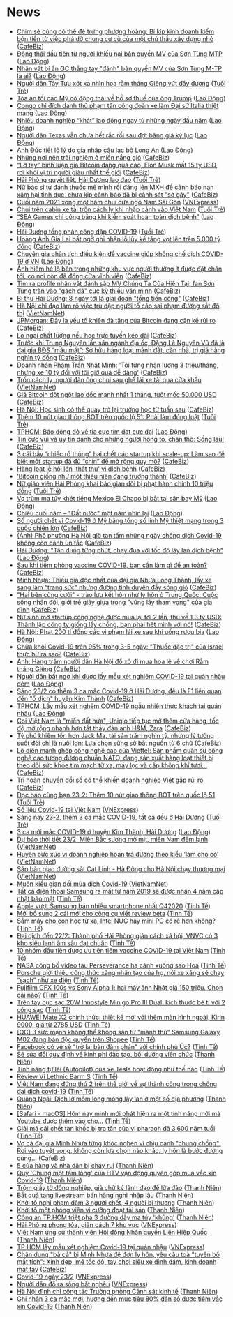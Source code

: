 # News

- [Chim sẻ cũng có thể đẻ trứng phượng hoàng: Bí kíp kinh doanh kiếm bộn tiền  từ việc phá dỡ chung cư cũ của một chủ thầu xây dựng nhỏ](https://cafebiz.vn/chim-se-cung-co-the-de-trung-phuong-hoang-bi-kip-kinh-doanh-kiem-bon-tien-tu-viec-pha-do-chung-cu-cu-cua-mot-chu-thau-xay-dung-nho-20210223094957385.chn) ([CafeBiz](https://cafebiz.vn))
- [Động thái đầu tiên từ người khiếu nại bản quyền MV của Sơn Tùng MTP](https://laodong.vn/giai-tri/dong-thai-dau-tien-tu-nguoi-khieu-nai-ban-quyen-mv-cua-son-tung-mtp-882748.ldo) ([Lao Động](https://laodong.vn))
- [Nhân vật bí ẩn GC thẳng tay &quot;đánh&quot; bản quyền MV của Sơn Tùng M-TP là ai?](https://laodong.vn/giai-tri/nhan-vat-bi-an-gc-thang-tay-danh-ban-quyen-mv-cua-son-tung-m-tp-la-ai-882732.ldo) ([Lao Động](https://laodong.vn))
- [Người dân Tây Tựu xót xa nhìn hoa rằm tháng Giêng vứt đầy đường](https://tuoitre.vn/nguoi-dan-tay-tuu-xot-xa-nhin-hoa-ram-thang-gieng-vut-day-duong-20210222220241612.htm) ([Tuổi Trẻ](https://tuoitre.vn))
- [Tòa án tối cao Mỹ có động thái về hồ sơ thuế của ông Trump](https://laodong.vn/the-gioi/toa-an-toi-cao-my-co-dong-thai-ve-ho-so-thue-cua-ong-trump-882741.ldo) ([Lao Động](https://laodong.vn))
- [Congo chỉ đích danh thủ phạm tấn công đoàn xe làm Đại sứ Italia thiệt mạng](https://laodong.vn/the-gioi/congo-chi-dich-danh-thu-pham-tan-cong-doan-xe-lam-dai-su-italia-thiet-mang-882743.ldo) ([Lao Động](https://laodong.vn))
- [Nhiều doanh nghiệp “khát” lao động ngay từ những ngày đầu năm](https://laodong.vn/cong-doan/nhieu-doanh-nghiep-khat-lao-dong-ngay-tu-nhung-ngay-dau-nam-882649.ldo) ([Lao Động](https://laodong.vn))
- [Người dân Texas vẫn chưa hết rắc rối sau đợt băng giá kỷ lục](https://laodong.vn/the-gioi/nguoi-dan-texas-van-chua-het-rac-roi-sau-dot-bang-gia-ky-luc-882726.ldo) ([Lao Động](https://laodong.vn))
- [Anh Đức tiết lộ lý do gia nhập câu lạc bộ Long An](https://laodong.vn/video-the-thao/anh-duc-tiet-lo-ly-do-gia-nhap-cau-lac-bo-long-an-882706.ldo) ([Lao Động](https://laodong.vn))
- [Những nơi nên trải nghiệm ở miền nắng gió](https://cafebiz.vn/nhung-noi-nen-trai-nghiem-o-mien-nang-gio-20210222171838035.chn) ([CafeBiz](https://cafebiz.vn))
- [“Lỡ tay” bình luận giá Bitcoin đang quá cao, Elon Musk mất 15 tỷ USD, rơi khỏi vị trí người giàu nhất thế giới](https://cafebiz.vn/lo-tay-binh-luan-gia-bitcoin-dang-qua-cao-elon-musk-mat-15-ty-usd-roi-khoi-vi-tri-nguoi-giau-nhat-the-gioi-202102230822127.chn) ([CafeBiz](https://cafebiz.vn))
- [Hải Phòng quyết liệt, Hải Dương lao đao](https://tuoitre.vn/hai-phong-quyet-liet-hai-duong-lao-dao-20210223083314803.htm) ([Tuổi Trẻ](https://tuoitre.vn))
- [Nữ bác sĩ tự đánh thuốc mê mình rồi đăng lên MXH để cảnh báo nạn xâm hại tình dục, chưa kịp cảnh báo đã bị cảnh sát "sờ gáy"](https://cafebiz.vn/nu-bac-si-tu-danh-thuoc-me-minh-roi-dang-len-mxh-de-canh-bao-nan-xam-hai-tinh-duc-chua-kip-canh-bao-da-bi-canh-sat-so-gay-20210223091320437.chn) ([CafeBiz](https://cafebiz.vn))
- [Cuối năm 2021 xong một hầm chui cửa ngõ Nam Sài Gòn](https://vnexpress.net/cuoi-nam-2021-xong-mot-ham-chui-cua-ngo-nam-sai-gon-4238422.html) ([VNExpress](https://vnexpress.net))
- [Chui trên cabin xe tải trốn cách ly khi nhập cảnh vào Việt Nam](https://tuoitre.vn/chui-tren-cabin-xe-tai-tron-cach-ly-khi-nhap-canh-vao-viet-nam-20210223082620466.htm) ([Tuổi Trẻ](https://tuoitre.vn))
- [“SEA Games chỉ công bằng khi kiểm soát hoàn toàn dịch bệnh”](https://laodong.vn/the-thao/sea-games-chi-cong-bang-khi-kiem-soat-hoan-toan-dich-benh-882674.ldo) ([Lao Động](https://laodong.vn))
- [Hải Dương tổng phản công dập COVID-19](https://tuoitre.vn/hai-duong-tong-phan-cong-dap-covid-19-20210223085334385.htm) ([Tuổi Trẻ](https://tuoitre.vn))
- [Hoàng Anh Gia Lai bất ngờ ghi nhận lỗ lũy kế tăng vọt lên trên 5.000 tỷ đồng](https://cafebiz.vn/hoang-anh-gia-lai-bat-ngo-ghi-nhan-lo-luy-ke-tang-vot-len-tren-5000-ty-dong-20210223083109709.chn) ([CafeBiz](https://cafebiz.vn))
- [Chuyên gia phân tích điều kiện để vaccine giúp khống chế dịch COVID-19 ở VN](https://laodong.vn/y-te/chuyen-gia-phan-tich-dieu-kien-de-vaccine-giup-khong-che-dich-covid-19-o-vn-881895.ldo) ([Lao Động](https://laodong.vn))
- [Ảnh hiếm hé lộ bên trong những khu vực người thường ít được đặt chân tới, có nơi còn đã đóng cửa vĩnh viễn](https://cafebiz.vn/anh-hiem-he-lo-ben-trong-nhung-khu-vuc-nguoi-thuong-it-duoc-dat-chan-toi-co-noi-con-da-dong-cua-vinh-vien-20210223085953315.chn) ([CafeBiz](https://cafebiz.vn))
- [Tìm ra profile nhân vật đánh sập MV Chúng Ta Của Hiện Tại, fan Sơn Tùng tràn vào "gạch đá" cực kỳ thiếu văn minh](https://cafebiz.vn/tim-ra-profile-nhan-vat-danh-sap-mv-chung-ta-cua-hien-tai-fan-son-tung-tran-vao-gach-da-cuc-ky-thieu-van-minh-20210223085808194.chn) ([CafeBiz](https://cafebiz.vn))
- [Bí thư Hải Dương: 8 ngày tới là giai đoạn "tổng tiến công"](https://cafebiz.vn/bi-thu-hai-duong-8-ngay-toi-la-giai-doan-tong-tien-cong-20210223085251044.chn) ([CafeBiz](https://cafebiz.vn))
- [Hà Nội chỉ đạo làm rõ việc trù dập người tố cáo sai phạm đường sắt đô thị](http://vietnamnet.vn/vn/thoi-su/ha-noi-chi-dao-lam-ro-viec-tru-dap-nguoi-to-cao-sai-pham-duong-sat-do-thi-714777.html) ([VietNamNet](https://vietnamnet.vn))
- [JPMorgan: Đây là yếu tố khiến đà tăng của Bitcoin đang cận kề rủi ro](https://cafebiz.vn/jpmorgan-day-la-yeu-to-khien-da-tang-cua-bitcoin-dang-can-ke-rui-ro-20210223083843754.chn) ([CafeBiz](https://cafebiz.vn))
- [Lo ngại chất lượng nếu học trực tuyến kéo dài](https://cafebiz.vn/lo-ngai-chat-luong-neu-hoc-truc-tuyen-keo-dai-20210223083612849.chn) ([CafeBiz](https://cafebiz.vn))
- [Trước khi Trung Nguyên lấn sân ngành địa ốc, Đặng Lê Nguyên Vũ đã là đại gia BĐS “máu mặt”: Sở hữu hàng loạt mảnh đất, căn nhà, trị giá hàng nghìn tỷ đồng](https://cafebiz.vn/truoc-khi-trung-nguyen-lan-san-nganh-dia-oc-dang-le-nguyen-vu-da-la-dai-gia-bds-mau-mat-so-huu-hang-loat-manh-dat-can-nha-tri-gia-hang-nghin-ty-dong-20210222174912518.chn) ([CafeBiz](https://cafebiz.vn))
- [Doanh nhân Phạm Trần Nhật Minh: 'Tôi từng nhận lương 3 triệu/tháng, nhưng xe 10 tỷ đối với tôi giờ quá dễ dàng'](https://cafebiz.vn/doanh-nhan-pham-tran-nhat-minh-toi-tung-nhan-luong-3-trieu-thang-nhung-xe-10-ty-doi-voi-toi-gio-qua-de-dang-20210223083401154.chn) ([CafeBiz](https://cafebiz.vn))
- [Trốn cách ly, người đàn ông chui sau ghế lái xe tải qua cửa khẩu](http://vietnamnet.vn/vn/thoi-su/tron-cach-ly-nguoi-dan-ong-chui-sau-ghe-lai-xe-tai-qua-cua-khau-714772.html) ([VietNamNet](https://vietnamnet.vn))
- [Giá Bitcoin đột ngột lao dốc mạnh nhất 1 tháng, tuột mốc 50.000 USD](https://cafebiz.vn/gia-bitcoin-dot-ngot-lao-doc-manh-nhat-1-thang-tuot-moc-50000-usd-20210223082422323.chn) ([CafeBiz](https://cafebiz.vn))
- [Hà Nội: Học sinh có thể quay trở lại trường học từ tuần sau](https://cafebiz.vn/ha-noi-hoc-sinh-co-the-quay-tro-lai-truong-hoc-tu-tuan-sau-20210223082600333.chn) ([CafeBiz](https://cafebiz.vn))
- [Thêm 10 nút giao thông BOT trên quốc lộ 51: Phải làm đúng luật](https://tuoitre.vn/them-10-nut-giao-thong-bot-tren-quoc-lo-51-phai-lam-dung-luat-20210223081235036.htm) ([Tuổi Trẻ](https://tuoitre.vn))
- [TPHCM: Báo động đỏ về tia cực tím đạt cực đại](https://laodong.vn/moi-truong/tphcm-bao-dong-do-ve-tia-cuc-tim-dat-cuc-dai-882725.ldo) ([Lao Động](https://laodong.vn))
- [Tin cực vui và uy tín dành cho những người hông to, chân thô: Sống lâu!](https://cafebiz.vn/tin-cuc-vui-va-uy-tin-danh-cho-nhung-nguoi-hong-to-chan-tho-song-lau-20210222184355812.chn) ([CafeBiz](https://cafebiz.vn))
- [3 cái bẫy “chiếc rổ thủng” hại chết các startup khi scale-up: Làm sao để biết một startup đã đủ “chín” để mở rộng quy mô?](https://cafebiz.vn/3-cai-bay-chiec-ro-thung-hai-chet-cac-startup-khi-scale-up-lam-sao-de-biet-mot-startup-da-du-chin-de-mo-rong-quy-mo-20210222151837692.chn) ([CafeBiz](https://cafebiz.vn))
- [Hàng loạt lễ hội lớn 'thất thu' vì dịch bệnh](https://cafebiz.vn/hang-loat-le-hoi-lon-that-thu-vi-dich-benh-20210223080305051.chn) ([CafeBiz](https://cafebiz.vn))
- [‘Bitcoin giống như một thiếu niên đang trưởng thành’](https://cafebiz.vn/bitcoin-giong-nhu-mot-thieu-nien-dang-truong-thanh-20210222171854688.chn) ([CafeBiz](https://cafebiz.vn))
- [Nữ giáo viên Hải Phòng khai báo gian dối bị phạt hành chính 10 triệu đồng](https://tuoitre.vn/nu-giao-vien-hai-phong-khai-bao-gian-doi-bi-phat-hanh-chinh-10-trieu-dong-20210223074543833.htm) ([Tuổi Trẻ](https://tuoitre.vn))
- [Vợ trùm ma túy khét tiếng Mexico El Chapo bị bắt tại sân bay Mỹ](https://laodong.vn/the-gioi/vo-trum-ma-tuy-khet-tieng-mexico-el-chapo-bi-bat-tai-san-bay-my-882717.ldo) ([Lao Động](https://laodong.vn))
- [Chiều cuối năm – &quot;Đất nước&quot; một năm nhìn lại](https://laodong.vn/thong-tin-doanh-nghiep/chieu-cuoi-nam--dat-nuoc-mot-nam-nhin-lai-882597.ldo) ([Lao Động](https://laodong.vn))
- [Số người chết vì Covid-19 ở Mỹ bằng tổng số lính Mỹ thiệt mạng trong 3 cuộc chiến lớn](https://cafebiz.vn/so-nguoi-chet-vi-covid-19-o-my-bang-tong-so-linh-my-thiet-mang-trong-3-cuoc-chien-lon-20210223075942978.chn) ([CafeBiz](https://cafebiz.vn))
- [(Ảnh) Phố phường Hà Nội giờ tan tầm những ngày chống dịch Covid-19 không còn cảnh ùn tắc](https://cafebiz.vn/anh-pho-phuong-ha-noi-gio-tan-tam-nhung-ngay-chong-dich-covid-19-khong-con-canh-un-tac-20210223075842862.chn) ([CafeBiz](https://cafebiz.vn))
- [Hải Dương: &quot;Tận dụng từng phút, chạy đua với tốc độ lây lan dịch bệnh&quot;](https://laodong.vn/xa-hoi/hai-duong-tan-dung-tung-phut-chay-dua-voi-toc-do-lay-lan-dich-benh-882715.ldo) ([Lao Động](https://laodong.vn))
- [Sau khi tiêm phòng vaccine COVID-19, bạn cần làm gì để an toàn?](https://cafebiz.vn/sau-khi-tiem-phong-vaccine-covid-19-ban-can-lam-gi-de-an-toan-20210223075640363.chn) ([CafeBiz](https://cafebiz.vn))
- [Minh Nhựa: Thiếu gia độc nhất của đại gia Nhựa Long Thành, lấy xe sang làm “trang sức” nhưng đường tình duyên đầy sóng gió](https://cafebiz.vn/cuoc-doi-nhu-phim-cua-minh-nhua-sinh-ra-da-ngam-thia-vang-lay-xe-sang-lam-trang-suc-nhung-duong-tinh-duyen-day-song-gio-20210223072602612.chn) ([CafeBiz](https://cafebiz.vn))
- ["Hai bên cùng cưới" - trào lưu kết hôn như ly hôn ở Trung Quốc: Cuộc sống nhân đôi, giới trẻ giãy giụa trong "vũng lầy tham vọng" của gia đình](https://cafebiz.vn/hai-ben-cung-cuoi-trao-luu-ket-hon-nhu-ly-hon-o-trung-quoc-cuoc-song-nhan-doi-gioi-tre-giay-giua-trong-vung-lay-tham-vong-cua-gia-dinh-20210223075427367.chn) ([CafeBiz](https://cafebiz.vn))
- [Nữ sinh mở startup công nghệ được mua lại tới 2 lần, thu về 1,3 tỷ USD: Thành lập công ty giống lấy chồng, bạn phải hết mình với nó!](https://cafebiz.vn/nu-sinh-mo-startup-cong-nghe-duoc-mua-lai-toi-2-lan-thu-ve-13-ty-usd-thanh-lap-cong-ty-giong-lay-chong-ban-phai-het-minh-voi-no-20210222153538908.chn) ([CafeBiz](https://cafebiz.vn))
- [Hà Nội: Phạt 200 tỉ đồng các vi phạm lái xe sau khi uống rượu bia](https://laodong.vn/infographic/ha-noi-phat-200-ti-dong-cac-vi-pham-lai-xe-sau-khi-uong-ruou-bia-882512.ldo) ([Lao Động](https://laodong.vn))
- [Chữa khỏi Covid-19 trên 95% trong 3-5 ngày: "Thuốc đặc trị" của Israel thực hư ra sao?](https://cafebiz.vn/chua-khoi-covid-19-tren-95-trong-3-5-ngay-thuoc-dac-tri-cua-israel-thuc-hu-ra-sao-20210223074204996.chn) ([CafeBiz](https://cafebiz.vn))
- [Ảnh: Hàng trăm người dân Hà Nội đổ xô đi mua hoa lê về chơi Rằm tháng Giêng](https://cafebiz.vn/anh-hang-tram-nguoi-dan-ha-noi-do-xo-di-mua-hoa-le-ve-choi-ram-thang-gieng-20210223073822339.chn) ([CafeBiz](https://cafebiz.vn))
- [Người dân bất ngờ khi được lấy mẫu xét nghiệm COVID-19 tại quán nhậu đêm](https://laodong.vn/video-thoi-su/nguoi-dan-bat-ngo-khi-duoc-lay-mau-xet-nghiem-covid-19-tai-quan-nhau-dem-882712.ldo) ([Lao Động](https://laodong.vn))
- [Sáng 23/2 có thêm 3 ca mắc Covid-19 ở Hải Dương, đều là F1 liên quan đến "ổ dịch" huyện Kim Thành](https://cafebiz.vn/sang-23-2-co-them-3-ca-mac-covid-19-o-hai-duong-deu-la-f1-lien-quan-den-o-dich-huyen-kim-thanh-2021022307352901.chn) ([CafeBiz](https://cafebiz.vn))
- [TPHCM: Lấy mẫu xét nghệm COVID-19 ngẫu nhiên thực khách tại quán nhậu](https://laodong.vn/photo/tphcm-lay-mau-xet-nghem-covid-19-ngau-nhien-thuc-khach-tai-quan-nhau-882693.ldo) ([Lao Động](https://laodong.vn))
- [Coi Việt Nam là "miền đất hứa", Uniqlo tiếp tục mở thêm cửa hàng, tốc độ mở rộng nhanh hơn tất thảy đàn anh H&M, Zara](https://cafebiz.vn/coi-viet-nam-la-mien-dat-hua-uniqlo-tiep-tuc-mo-them-cua-hang-toc-do-mo-rong-nhanh-hon-tat-thay-dan-anh-hm-zara-20210222181242005.chn) ([CafeBiz](https://cafebiz.vn))
- [Tỷ phú khiêm tốn hơn Jack Ma, tài sản trăm nghìn tỷ, nhưng lý tưởng suốt đời chỉ là nuôi lợn: Lựa chọn sững sờ bắt nguồn từ 6 chữ](https://cafebiz.vn/ty-phu-khiem-ton-hon-jack-ma-tai-san-tram-nghin-ty-nhung-ly-tuong-suot-doi-chi-la-nuoi-lon-lua-chon-sung-so-bat-nguon-tu-6-chu-20210222185231204.chn) ([CafeBiz](https://cafebiz.vn))
- [Lộ diện mảnh ghép công nghệ cao của Viettel: Sản phẩm quân sự công nghệ cao tương đương chuẩn NATO, đang sản xuất hàng loạt thiết bị theo dõi sức khỏe tim mạch từ xa, máy lọc và cấp không khí tươi…](https://cafebiz.vn/lo-dien-manh-ghep-cong-nghe-cao-cua-viettel-san-pham-quan-su-cong-nghe-cao-tuong-duong-chuan-nato-dang-san-xuat-hang-loat-thiet-bi-theo-doi-suc-khoe-tim-mach-tu-xa-may-loc-va-cap-khong-khi-tuoi-20210222174329234.chn) ([CafeBiz](https://cafebiz.vn))
- [Trì hoãn chuyển đổi số có thể khiến doanh nghiệp Việt gặp rủi ro](https://cafebiz.vn/tri-hoan-chuyen-doi-so-co-the-khien-doanh-nghiep-viet-gap-rui-ro-20210222173402869.chn) ([CafeBiz](https://cafebiz.vn))
- [Đọc báo cùng bạn 23-2: Thêm 10 nút giao thông BOT trên quốc lộ 51](https://tuoitre.vn/doc-bao-cung-ban-23-2-them-10-nut-giao-thong-bot-tren-quoc-lo-51-20210223061303599.htm) ([Tuổi Trẻ](https://tuoitre.vn))
- [Số liệu Covid-19 tại Việt Nam](https://vnexpress.net/covid-19/covid-19-viet-nam) ([VNExpress](https://vnexpress.net))
- [Sáng nay 23-2, thêm 3 ca mắc COVID-19, tất cả đều ở Hải Dương](https://tuoitre.vn/sang-nay-23-2-them-3-ca-mac-covid-19-tat-ca-deu-o-hai-duong-20210223060854248.htm) ([Tuổi Trẻ](https://tuoitre.vn))
- [3 ca mới mắc COVID-19 ở huyện Kim Thành, Hải Dương](https://laodong.vn/y-te/3-ca-moi-mac-covid-19-o-huyen-kim-thanh-hai-duong-882714.ldo) ([Lao Động](https://laodong.vn))
- [Dự báo thời tiết 23/2: Miền Bắc sương mờ mịt, miền Nam đêm lạnh](http://vietnamnet.vn/vn/thoi-su/du-bao-thoi-tiet-23-2-mien-bac-suong-mo-mit-mien-nam-dem-lanh-714661.html) ([VietNamNet](https://vietnamnet.vn))
- [Huyện bức xúc vì doanh nghiệp hoàn trả đường theo kiểu ‘làm cho có’](http://vietnamnet.vn/vn/thoi-su/huyen-buc-xuc-vi-doanh-nghiep-hoan-tra-duong-theo-kieu-lam-cho-co-714733.html) ([VietNamNet](https://vietnamnet.vn))
- [Sắp bàn giao đường sắt Cát Linh - Hà Đông cho Hà Nội chạy thương mại](http://vietnamnet.vn/vn/thoi-su/an-toan-giao-thong/sap-ban-giao-duong-sat-cat-linh-ha-dong-cho-ha-noi-chay-thuong-mai-714710.html) ([VietNamNet](https://vietnamnet.vn))
- [Muôn kiểu gian dối mùa dịch Covid-19](http://vietnamnet.vn/vn/thoi-su/muon-kieu-gian-doi-mua-dich-covid-19-714699.html) ([VietNamNet](https://vietnamnet.vn))
- [Tất cả điện thoại Samsung ra mắt từ năm 2019 sẽ được nhận 4 năm cập nhật bảo mật](https://tinhte.vn/thread/tat-ca-dien-thoai-samsung-ra-mat-tu-nam-2019-se-duoc-nhan-4-nam-cap-nhat-bao-mat.3281184/) ([Tinh Tế](https://tinhte.vn))
- [Apple vượt Samsung bán nhiều smartphone nhất Q42020](https://tinhte.vn/thread/apple-vuot-samsung-ban-nhieu-smartphone-nhat-q42020.3281234/) ([Tinh Tế](https://tinhte.vn))
- [Mới bổ sung 2 cái mới cho công cụ viết review beta](https://tinhte.vn/thread/moi-bo-sung-2-cai-moi-cho-cong-cu-viet-review-beta.3281209/) ([Tinh Tế](https://tinhte.vn))
- [Sắm máy cho con học từ xa, Intel NUC hay mini PC có rẻ hơn không?](https://tinhte.vn/thread/sam-may-cho-con-hoc-tu-xa-intel-nuc-hay-mini-pc-co-re-hon-khong.3280993/) ([Tinh Tế](https://tinhte.vn))
- [Đại dịch đến 22/2: Thành phố Hải Phòng giãn cách xã hội, VNVC có 3 kho siêu lạnh âm sâu đạt chuẩn](https://tinhte.vn/thread/dai-dich-den-22-2-thanh-pho-hai-phong-gian-cach-xa-hoi-vnvc-co-3-kho-sieu-lanh-am-sau-dat-chuan.3280938/) ([Tinh Tế](https://tinhte.vn))
- [10 nhóm đầu tiên được ưu tiên tiêm vaccine COVID-19 tại Việt Nam](https://tinhte.vn/thread/10-nhom-dau-tien-duoc-uu-tien-tiem-vaccine-covid-19-tai-viet-nam.3281226/) ([Tinh Tế](https://tinhte.vn))
- [NASA công bố video tàu Perseverance hạ cánh xuống sao Hoả](https://tinhte.vn/thread/nasa-cong-bo-video-tau-perseverance-ha-canh-xuong-sao-hoa.3281199/) ([Tinh Tế](https://tinhte.vn))
- [Porsche giới thiệu công thức xăng nhân tạo của họ, nói xe xăng sẽ chạy “sạch” như xe điện](https://tinhte.vn/thread/porsche-gioi-thieu-cong-thuc-xang-nhan-tao-cua-ho-noi-xe-xang-se-chay-sach-nhu-xe-dien.3281205/) ([Tinh Tế](https://tinhte.vn))
- [Fujifilm GFX 100s vs Sony Alpha 1: hai máy ảnh Nhật giá 150 triệu. Chọn cái nào?](https://tinhte.vn/thread/fujifilm-gfx-100s-vs-sony-alpha-1-hai-may-anh-nhat-gia-150-trieu-chon-cai-nao.3278867/) ([Tinh Tế](https://tinhte.vn))
- [Trên tay cục sạc 20W Innostyle Minigo Pro III Dual: kích thước bé tí với 2 cổng sạc](https://tinhte.vn/thread/tren-tay-cuc-sac-20w-innostyle-minigo-pro-iii-dual-kich-thuoc-be-ti-voi-2-cong-sac.3265198/) ([Tinh Tế](https://tinhte.vn))
- [HUAWEI Mate X2 chính thức: thiết kế mới với thêm màn hình ngoài, Kirin 9000, giá từ 2785 USD](https://tinhte.vn/thread/huawei-mate-x2-chinh-thuc-thiet-ke-moi-voi-them-man-hinh-ngoai-kirin-9000-gia-tu-2785-usd.3281073/) ([Tinh Tế](https://tinhte.vn))
- [[QC] 3 sức mạnh không thể không săn từ "mãnh thú" Samsung Galaxy M02 đang bán độc quyền trên Shopee](https://tinhte.vn/thread/qc-3-suc-manh-khong-the-khong-san-tu-manh-thu-samsung-galaxy-m02-dang-ban-doc-quyen-tren-shopee.3281036/) ([Tinh Tế](https://tinhte.vn))
- [Facebook có vẻ sẽ "trở lại bàn đàm phán" với chính phủ Úc?](https://tinhte.vn/thread/facebook-co-ve-se-tro-lai-ban-dam-phan-voi-chinh-phu-uc.3280879/) ([Tinh Tế](https://tinhte.vn))
- [Sẽ sửa đổi quy định về kinh phí đào tạo, bồi dưỡng viên chức](https://thanhnien.vn/thoi-su/se-sua-doi-quy-dinh-ve-kinh-phi-dao-tao-boi-duong-vien-chuc-1344979.html) ([Thanh Niên](https://thanhnien.vn))
- [Tính năng tự lái (Autopilot) của xe Tesla hoạt động như thế nào](https://tinhte.vn/thread/tinh-nang-tu-lai-autopilot-cua-xe-tesla-hoat-dong-nhu-the-nao.3280219/) ([Tinh Tế](https://tinhte.vn))
- [Review Ví Lethnic Barm S](https://tinhte.vn/thread/review-vi-lethnic-barm-s.3280880/) ([Tinh Tế](https://tinhte.vn))
- [Việt Nam đang đứng thứ 2 trên thế giới về sự thành công trong chống đại dịch covid-19](https://tinhte.vn/thread/viet-nam-dang-dung-thu-2-tren-the-gioi-ve-su-thanh-cong-trong-chong-dai-dich-covid-19.3280874/) ([Tinh Tế](https://tinhte.vn))
- [Quảng Ngãi: Dịch lở mồm long móng lây lan ở một số địa phương](https://thanhnien.vn/thoi-su/quang-ngai-dich-lo-mom-long-mong-lay-lan-o-mot-so-dia-phuong-1344940.html) ([Thanh Niên](https://thanhnien.vn))
- [[Safari - macOS] Hôm nay mình mới phát hiện ra một tính năng mới mà Youtube được thêm vào cho...](https://tinhte.vn/thread/safari-macos-hom-nay-minh-moi-phat-hien-ra-mot-tinh-nang-moi-ma-youtube-duoc-them-vao-cho.3280569/) ([Tinh Tế](https://tinhte.vn))
- [Giải mã cái chết tàn khốc bị tra tấn của vị pharaoh đã 3.600 năm tuổi](https://tinhte.vn/thread/giai-ma-cai-chet-tan-khoc-bi-tra-tan-cua-vi-pharaoh-da-3-600-nam-tuoi.3278599/) ([Tinh Tế](https://tinhte.vn))
- [Vợ cả đại gia Minh Nhựa từng khóc nghẹn vì chịu cảnh "chung chồng": Rơi vào tuyệt vọng, không còn lựa chọn nào khác, ly hôn là bước đường cùng...](https://cafebiz.vn/vo-ca-dai-gia-minh-nhua-tung-khoc-nghen-vi-chiu-canh-chung-chong-roi-vao-tuyet-vong-khong-con-lua-chon-nao-khac-ly-hon-la-buoc-duong-cung-20210223003646387.chn) ([CafeBiz](https://cafebiz.vn))
- [5 cửa hàng và nhà dân bị cháy rụi](https://thanhnien.vn/thoi-su/5-cua-hang-va-nha-dan-bi-chay-rui-1344978.html) ([Thanh Niên](https://thanhnien.vn))
- [Quỹ 'Chung một tấm lòng' của HTV vận động quyên góp mua vắc xin Covid-19](https://thanhnien.vn/thoi-su/quy-chung-mot-tam-long-cua-htv-van-dong-quyen-gop-mua-vac-xin-covid-19-1345034.html) ([Thanh Niên](https://thanhnien.vn))
- [Trộm giấy tờ đồng nghiệp, giả chữ ký lãnh đạo để lừa đảo](https://thanhnien.vn/thoi-su/trom-giay-to-dong-nghiep-gia-chu-ky-lanh-dao-de-lua-dao-1345047.html) ([Thanh Niên](https://thanhnien.vn))
- [Bắt quả tang livestream bán hàng nghi nhập lậu](https://thanhnien.vn/thoi-su/bat-qua-tang-livestream-ban-hang-nghi-nhap-lau-1345072.html) ([Thanh Niên](https://thanhnien.vn))
- [Khởi tố nghi phạm đâm 3 người chết, 4 người bị thương](https://thanhnien.vn/thoi-su/khoi-to-nghi-pham-dam-3-nguoi-chet-4-nguoi-bi-thuong-1345048.html) ([Thanh Niên](https://thanhnien.vn))
- [Khởi tố một phóng viên vì cưỡng đoạt tài sản](https://thanhnien.vn/thoi-su/khoi-to-mot-phong-vien-vi-cuong-doat-tai-san-1345071.html) ([Thanh Niên](https://thanhnien.vn))
- [Công an TP.HCM triệt phá 3 đường dây ma túy 'khủng'](https://thanhnien.vn/thoi-su/cong-an-tphcm-triet-pha-3-duong-day-ma-tuy-khung-1345030.html) ([Thanh Niên](https://thanhnien.vn))
- [Hải Phòng phong tỏa, giãn cách 7 khu vực](https://vnexpress.net/hai-phong-phong-toa-gian-cach-7-khu-vuc-4238718.html) ([VNExpress](https://vnexpress.net))
- [Việt Nam ứng cử thành viên Hội đồng Nhân quyền Liên Hiệp Quốc](https://thanhnien.vn/thoi-su/viet-nam-ung-cu-thanh-vien-hoi-dong-nhan-quyen-lien-hiep-quoc-1345032.html) ([Thanh Niên](https://thanhnien.vn))
- [TP HCM lấy mẫu xét nghiệm Covid-19 tại quán nhậu](https://vnexpress.net/tp-hcm-lay-mau-xet-nghiem-covid-19-tai-quan-nhau-4238710.html) ([VNExpress](https://vnexpress.net))
- [Chân dung "bà cả" bị Minh Nhựa đệ đơn ly hôn, yêu cầu toà "tuyên bố mất tích": Xinh đẹp, mê tốc độ, tay chơi siêu xe đình đám, kinh doanh mát tay](https://cafebiz.vn/chan-dung-ba-ca-bi-minh-nhua-de-don-ly-hon-yeu-cau-toa-tuyen-bo-mat-tich-xinh-dep-me-toc-do-tay-choi-sieu-xe-dinh-dam-kinh-doanh-mat-tay-20210223000236675.chn) ([CafeBiz](https://cafebiz.vn))
- [Covid-19 ngày 23/2](https://vnexpress.net/covid-19-ngay-23-2-4238697.html) ([VNExpress](https://vnexpress.net))
- [Người dân đổ ra sông bắt nghêu](https://vnexpress.net/nguoi-dan-do-ra-song-bat-ngheu-4238619.html) ([VNExpress](https://vnexpress.net))
- [Hà Nội đình chỉ công tác Trưởng phòng Cảnh sát kinh tế](https://thanhnien.vn/thoi-su/ha-noi-dinh-chi-cong-tac-truong-phong-canh-sat-kinh-te-1345064.html) ([Thanh Niên](https://thanhnien.vn))
- [Ghi nhận 3 ca mắc mới, hướng đến mục tiêu 80% dân số được tiêm vắc xin Covid-19](https://thanhnien.vn/thoi-su/ghi-nhan-3-ca-mac-moi-huong-den-muc-tieu-80-dan-so-duoc-tiem-vac-xin-covid-19-1345098.html) ([Thanh Niên](https://thanhnien.vn))
